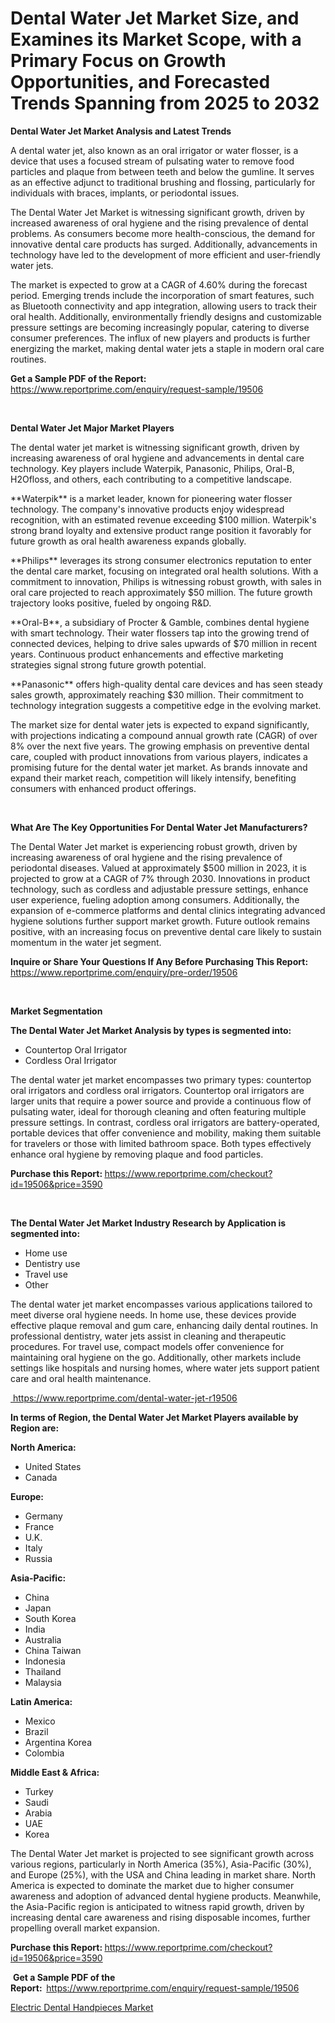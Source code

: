 <p><h1>Dental Water Jet Market Size, and Examines its Market Scope, with a Primary Focus on Growth Opportunities, and Forecasted Trends Spanning from 2025 to 2032</h1></p><p><strong>Dental Water Jet Market Analysis and Latest Trends</strong></p>
<p><p>A dental water jet, also known as an oral irrigator or water flosser, is a device that uses a focused stream of pulsating water to remove food particles and plaque from between teeth and below the gumline. It serves as an effective adjunct to traditional brushing and flossing, particularly for individuals with braces, implants, or periodontal issues.</p><p>The Dental Water Jet Market is witnessing significant growth, driven by increased awareness of oral hygiene and the rising prevalence of dental problems. As consumers become more health-conscious, the demand for innovative dental care products has surged. Additionally, advancements in technology have led to the development of more efficient and user-friendly water jets. </p><p>The market is expected to grow at a CAGR of 4.60% during the forecast period. Emerging trends include the incorporation of smart features, such as Bluetooth connectivity and app integration, allowing users to track their oral health. Additionally, environmentally friendly designs and customizable pressure settings are becoming increasingly popular, catering to diverse consumer preferences. The influx of new players and products is further energizing the market, making dental water jets a staple in modern oral care routines.</p></p>
<p><strong>Get a Sample PDF of the Report:&nbsp;</strong> <a href="https://www.reportprime.com/enquiry/request-sample/19506?utm_campaign=3057&utm_medium=2&utm_source=Github&utm_content=ia&utm_term=19032025&utm_id=dental-water-jet">https://www.reportprime.com/enquiry/request-sample/19506</a></p>
<p>&nbsp;</p>
<p><strong>Dental Water Jet Major Market Players</strong></p>
<p><p>The dental water jet market is witnessing significant growth, driven by increasing awareness of oral hygiene and advancements in dental care technology. Key players include Waterpik, Panasonic, Philips, Oral-B, H2Ofloss, and others, each contributing to a competitive landscape.</p><p>**Waterpik** is a market leader, known for pioneering water flosser technology. The company's innovative products enjoy widespread recognition, with an estimated revenue exceeding $100 million. Waterpik's strong brand loyalty and extensive product range position it favorably for future growth as oral health awareness expands globally.</p><p>**Philips** leverages its strong consumer electronics reputation to enter the dental care market, focusing on integrated oral health solutions. With a commitment to innovation, Philips is witnessing robust growth, with sales in oral care projected to reach approximately $50 million. The future growth trajectory looks positive, fueled by ongoing R&D.</p><p>**Oral-B**, a subsidiary of Procter & Gamble, combines dental hygiene with smart technology. Their water flossers tap into the growing trend of connected devices, helping to drive sales upwards of $70 million in recent years. Continuous product enhancements and effective marketing strategies signal strong future growth potential.</p><p>**Panasonic** offers high-quality dental care devices and has seen steady sales growth, approximately reaching $30 million. Their commitment to technology integration suggests a competitive edge in the evolving market.</p><p>The market size for dental water jets is expected to expand significantly, with projections indicating a compound annual growth rate (CAGR) of over 8% over the next five years. The growing emphasis on preventive dental care, coupled with product innovations from various players, indicates a promising future for the dental water jet market. As brands innovate and expand their market reach, competition will likely intensify, benefiting consumers with enhanced product offerings.</p></p>
<p>&nbsp;</p>
<p><strong>What Are The Key Opportunities For Dental Water Jet Manufacturers?</strong></p>
<p><p>The Dental Water Jet market is experiencing robust growth, driven by increasing awareness of oral hygiene and the rising prevalence of periodontal diseases. Valued at approximately $500 million in 2023, it is projected to grow at a CAGR of 7% through 2030. Innovations in product technology, such as cordless and adjustable pressure settings, enhance user experience, fueling adoption among consumers. Additionally, the expansion of e-commerce platforms and dental clinics integrating advanced hygiene solutions further support market growth. Future outlook remains positive, with an increasing focus on preventive dental care likely to sustain momentum in the water jet segment.</p></p>
<p><strong>Inquire or Share Your Questions If Any Before Purchasing This Report:</strong> <a href="https://www.reportprime.com/enquiry/pre-order/19506?utm_campaign=3057&utm_medium=2&utm_source=Github&utm_content=ia&utm_term=19032025&utm_id=dental-water-jet">https://www.reportprime.com/enquiry/pre-order/19506</a></p>
<p>&nbsp;</p>
<p><strong>Market Segmentation</strong></p>
<p><strong>The Dental Water Jet Market Analysis by types is segmented into:</strong></p>
<p><ul><li>Countertop Oral Irrigator</li><li>Cordless Oral Irrigator</li></ul></p>
<p><p>The dental water jet market encompasses two primary types: countertop oral irrigators and cordless oral irrigators. Countertop oral irrigators are larger units that require a power source and provide a continuous flow of pulsating water, ideal for thorough cleaning and often featuring multiple pressure settings. In contrast, cordless oral irrigators are battery-operated, portable devices that offer convenience and mobility, making them suitable for travelers or those with limited bathroom space. Both types effectively enhance oral hygiene by removing plaque and food particles.</p></p>
<p><strong>Purchase this Report:&nbsp;</strong><a href="https://www.reportprime.com/checkout?id=19506&price=3590&utm_campaign=3057&utm_medium=2&utm_source=Github&utm_content=ia&utm_term=19032025&utm_id=dental-water-jet">https://www.reportprime.com/checkout?id=19506&price=3590</a></p>
<p>&nbsp;</p>
<p><strong>The Dental Water Jet Market Industry Research by Application is segmented into:</strong></p>
<p><ul><li>Home use</li><li>Dentistry use</li><li>Travel use</li><li>Other</li></ul></p>
<p><p>The dental water jet market encompasses various applications tailored to meet diverse oral hygiene needs. In home use, these devices provide effective plaque removal and gum care, enhancing daily dental routines. In professional dentistry, water jets assist in cleaning and therapeutic procedures. For travel use, compact models offer convenience for maintaining oral hygiene on the go. Additionally, other markets include settings like hospitals and nursing homes, where water jets support patient care and oral health maintenance.</p></p>
<p><a href="https://www.reportprime.com/dental-water-jet-r19506?utm_campaign=3057&utm_medium=2&utm_source=Github&utm_content=ia&utm_term=19032025&utm_id=dental-water-jet">&nbsp;https://www.reportprime.com/dental-water-jet-r19506</a></p>
<p><strong>In terms of Region, the Dental Water Jet Market Players available by Region are:</strong></p>
<p>
    <p> <strong> North America: </strong>
        <ul>
            <li>United States</li>
            <li>Canada</li>
        </ul>
        </p> 
    <p> <strong> Europe: </strong>
        <ul>
            <li>Germany</li>
            <li>France</li>
            <li>U.K.</li>
            <li>Italy</li>
            <li>Russia</li>
        </ul>
        </p> 
    <p> <strong> Asia-Pacific: </strong>
        <ul>
            <li>China</li>
            <li>Japan</li>
            <li>South Korea</li>
            <li>India</li>
            <li>Australia</li>
            <li>China Taiwan</li>
            <li>Indonesia</li>
            <li>Thailand</li>
            <li>Malaysia</li>
        </ul>
        </p> 
    <p> <strong> Latin America: </strong>
        <ul>
            <li>Mexico</li>
            <li>Brazil</li>
            <li>Argentina Korea</li>
            <li>Colombia</li>
        </ul>
        </p> 
    <p> <strong> Middle East & Africa: </strong>
        <ul>
            <li>Turkey</li>
            <li>Saudi</li>
            <li>Arabia</li>
            <li>UAE</li>
            <li>Korea</li>
        </ul>
    </p>
    </p>
<p><p>The Dental Water Jet market is projected to see significant growth across various regions, particularly in North America (35%), Asia-Pacific (30%), and Europe (25%), with the USA and China leading in market share. North America is expected to dominate the market due to higher consumer awareness and adoption of advanced dental hygiene products. Meanwhile, the Asia-Pacific region is anticipated to witness rapid growth, driven by increasing dental care awareness and rising disposable incomes, further propelling overall market expansion.</p></p>
<p><strong>Purchase this Report: </strong><a href="https://www.reportprime.com/checkout?id=19506&price=3590&utm_campaign=3057&utm_medium=2&utm_source=Github&utm_content=ia&utm_term=19032025&utm_id=dental-water-jet">https://www.reportprime.com/checkout?id=19506&price=3590</a></p>
<p>&nbsp;<strong>Get a Sample PDF of the Report:&nbsp;&nbsp;</strong><a href="https://www.reportprime.com/enquiry/request-sample/19506?utm_campaign=3057&utm_medium=2&utm_source=Github&utm_content=ia&utm_term=19032025&utm_id=dental-water-jet">https://www.reportprime.com/enquiry/request-sample/19506</a></p>
<p><strong></strong></p>
<p><p><a href="https://github.com/maaniwilka9y/Market-Research-Report-List-1/blob/main/electric-dental-handpieces-market.md?utm_campaign=3057&utm_medium=2&utm_source=Github&utm_content=ia&utm_term=19032025&utm_id=dental-water-jet">Electric Dental Handpieces Market</a></p></p>
